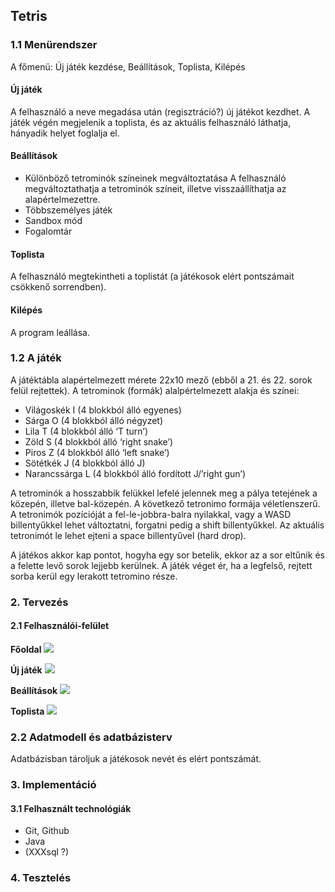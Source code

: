 ## Tetris

### 1.1 Menürendszer
A főmenü: Új játék kezdése, Beállítások, Toplista, Kilépés

#### Új játék
A felhasználó a neve megadása után (regisztráció?) új játékot kezdhet. A játék végén megjelenik a toplista, és az aktuális felhasználó láthatja, hányadik helyet foglalja el.

#### Beállítások
* Különböző tetrominók színeinek megváltoztatása
    A felhasználó megváltoztathatja a tetrominók színeit, illetve visszaállíthatja az alapértelmezettre.
* Többszemélyes játék
* Sandbox mód
* Fogalomtár

#### Toplista
A felhasználó megtekintheti a toplistát (a játékosok elért pontszámait csökkenő sorrendben).

#### Kilépés
A program leállása.

### 1.2 A játék
A játéktábla alapértelmezett mérete 22x10 mező (ebből a 21. és 22. sorok felül rejtettek).
A tetrominok (formák) alalpértelmezett alakja és színei:
* Világoskék I (4 blokkból álló egyenes)
* Sárga O (4 blokkból álló négyzet)
* Lila T (4 blokkból álló ‘T turn’)
* Zöld S (4 blokkból álló ‘right snake’)
* Piros Z (4 blokkból álló ‘left snake’)
* Sötétkék J (4 blokkból álló J)
* Narancssárga L (4 blokkból álló fordított J/’right gun’)

A tetrominók a hosszabbik felükkel lefelé jelennek meg a pálya tetejének a közepén, illetve bal-közepén. A következő tetronimo formája véletlenszerű.
A tetronimók pozícióját a fel-le-jobbra-balra nyilakkal, vagy a WASD billentyűkkel lehet változtatni, forgatni pedig a shift billentyűkkel. Az aktuális tetronimót le lehet ejteni a space billentyűvel (hard drop).

A játékos akkor kap pontot, hogyha egy sor betelik, ekkor az a sor eltűnik és a felette levő sorok lejjebb kerülnek.
A játék véget ér, ha a legfelső, rejtett sorba kerül egy lerakott tetromino része.

### 2.	Tervezés

#### 2.1 Felhasználói-felület

**Főoldal**
![](/imgs/mockup/index.png)

**Új játék**
![](/imgs/mockup/game.png)

**Beállítások**
![](/imgs/mockup/settings.png)

**Toplista**
![](/imgs/mockup/toplist.png)

### 2.2 Adatmodell és adatbázisterv
Adatbázisban tároljuk a játékosok nevét és elért pontszámát.

### 3. Implementáció
#### 3.1 Felhasznált technológiák
- Git, Github
- Java
- (XXXsql ?)

### 4. Tesztelés


